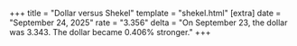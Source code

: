 +++
title = "Dollar versus Shekel"
template = "shekel.html"
[extra]
date = "September 24, 2025"
rate = "3.356"
delta = "On September 23, the dollar was 3.343. The dollar became 0.406% stronger."
+++
